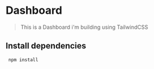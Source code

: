 # Dashboard
>This is a Dashboard i'm building using TailwindCSS

## Install dependencies
```
 npm install
 ```

